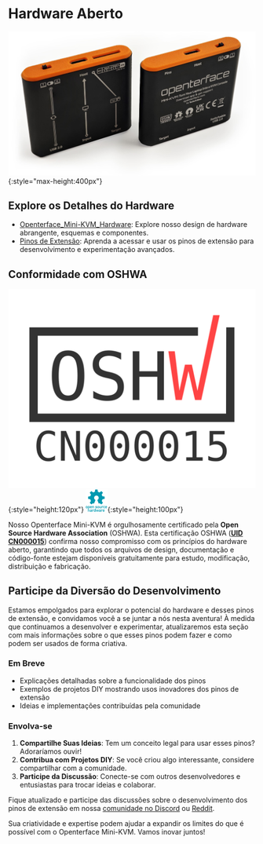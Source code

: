 # Hardware Aberto

![basic-two-sides-angled](images/product/basic-two-sides-angled.jpg){:style="max-height:400px"}

## Explore os Detalhes do Hardware

- [Openterface_Mini-KVM_Hardware](https://github.com/TechxArtisanStudio/Openterface_Mini-KVM_Hardware): Explore nosso design de hardware abrangente, esquemas e componentes.
- [Pinos de Extensão](pin.md): Aprenda a acessar e usar os pinos de extensão para desenvolvimento e experimentação avançados.

## Conformidade com OSHWA

![UID-CN000015](images/trademark/oshw-cn000015.svg){:style="height:120px"}
![Open Source Hardware Association](images/trademark/open-source-hardware.svg){:style="height:100px"}

Nosso Openterface Mini-KVM é orgulhosamente certificado pela **Open Source Hardware Association** (OSHWA). Esta certificação OSHWA ([**UID CN000015**](https://certification.oshwa.org/cn000015.html)) confirma nosso compromisso com os princípios do hardware aberto, garantindo que todos os arquivos de design, documentação e código-fonte estejam disponíveis gratuitamente para estudo, modificação, distribuição e fabricação.

## Participe da Diversão do Desenvolvimento

Estamos empolgados para explorar o potencial do hardware e desses pinos de extensão, e convidamos você a se juntar a nós nesta aventura! À medida que continuamos a desenvolver e experimentar, atualizaremos esta seção com mais informações sobre o que esses pinos podem fazer e como podem ser usados de forma criativa.

### Em Breve
- Explicações detalhadas sobre a funcionalidade dos pinos
- Exemplos de projetos DIY mostrando usos inovadores dos pinos de extensão
- Ideias e implementações contribuídas pela comunidade

### Envolva-se
1. **Compartilhe Suas Ideias**: Tem um conceito legal para usar esses pinos? Adoraríamos ouvir!
2. **Contribua com Projetos DIY**: Se você criou algo interessante, considere compartilhar com a comunidade.
3. **Participe da Discussão**: Conecte-se com outros desenvolvedores e entusiastas para trocar ideias e colaborar.

Fique atualizado e participe das discussões sobre o desenvolvimento dos pinos de extensão em nossa [comunidade no Discord](/discord) ou [Reddit](/reddit).

Sua criatividade e expertise podem ajudar a expandir os limites do que é possível com o Openterface Mini-KVM. Vamos inovar juntos!
